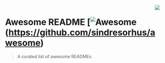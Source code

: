 <img src="https://upload.wikimedia.org/wikipedia/commons/thumb/8/8d/42_Logo.svg/150px-42_Logo.svg.png" align="right" />

# Awesome README [![Awesome](https://cdn.rawgit.com/sindresorhus/awesome/d7305f38d29fed78fa85652e3a63e154dd8e8829/media/badge.svg)(https://github.com/sindresorhus/awesome)
> A curated list of awesome READMEs
